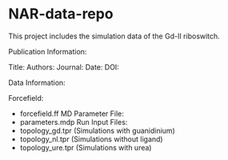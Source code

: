 # NAR-data-repo

This project includes the simulation data of the Gd-II riboswitch.

Publication Information:

Title:
Authors:
Journal:
Date:
DOI:



Data Information:

Forcefield: 
- forcefield.ff
MD Parameter File: 
- parameters.mdp
Run Input Files: 
- topology_gd.tpr (Simulations with guanidinium)
- topology_nl.tpr (Simulations without ligand)
- topology_ure.tpr (Simulations with urea)
